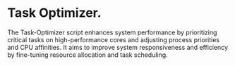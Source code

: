 # Task Optimizer.

The Task-Optimizer script enhances system performance by prioritizing critical tasks on high-performance cores and adjusting process priorities and CPU affinities. It aims to improve system responsiveness and efficiency by fine-tuning resource allocation and task scheduling.